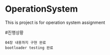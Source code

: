 # OperationSystem
This is project is for operation system assignment

#진행상황
```
04장 내용까지 구현 완료
bootloader testing 완료
```
